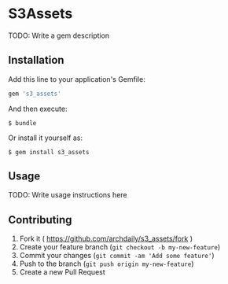 # S3Assets

TODO: Write a gem description

## Installation

Add this line to your application's Gemfile:

```ruby
gem 's3_assets'
```

And then execute:

    $ bundle

Or install it yourself as:

    $ gem install s3_assets

## Usage

TODO: Write usage instructions here

## Contributing

1. Fork it ( https://github.com/archdaily/s3_assets/fork )
2. Create your feature branch (`git checkout -b my-new-feature`)
3. Commit your changes (`git commit -am 'Add some feature'`)
4. Push to the branch (`git push origin my-new-feature`)
5. Create a new Pull Request
